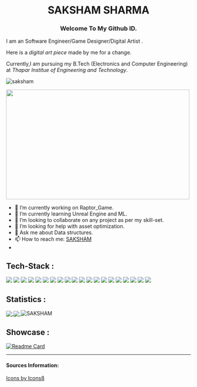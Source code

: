 <h1 align="center">SAKSHAM SHARMA</h1> 
<h3 align="center">Welcome To My Github ID.</h3>
<p>I am an Software Engineer/Game Designer/Digital Artist .</p>
<p>Here is a <em>digital art piece</em> made by me for a change. </p>
<p>Currently,I am pursuing my B.Tech (Electronics and Computer Engineering) at <em>Thapar Institue of Engineering and Technology</em>.</p>

<p align="left"> <img src="https://komarev.com/ghpvc/?username=SAKSHAM-SAAM&label=Profile%20views&color=0e75b6&style=flat" alt="saksham" /> </p>

<img src="https://user-images.githubusercontent.com/43875653/117937355-831ee780-b323-11eb-8a37-6b1c2c875482.png" height="300" width="500">
<!--
**SAKSHAM-SAAM/SAKSHAM-SAAM** is a ✨ _special_ ✨ repository because its `README.md` (this file) appears on your GitHub profile.
Here are some ideas to get you started:
-->

- 🔭 I’m currently working on Raptor_Game.
- 🌱 I’m currently learning Unreal Engine and ML.
- 👯 I’m looking to collaborate on any project as per my skill-set.
- 🤔 I’m looking for help with asset optimization.
- 💬 Ask me about Data structures.
- 📫 How to reach me: [SAKSHAM](https://www.linkedin.com/in/saksham-sharma-saam/)
- 
<!--
- 😄 Pronouns: ...
- ⚡ Fun fact: ...
-   ![Anurag's GitHub stats](https://github-readme-stats.vercel.app/api?username=anuraghazra&show_icons=true&theme=radical)
-   [![Top Langs](https://github-readme-stats.vercel.app/api/top-langs/?username=anuraghazra&layout=compact)](https://github.com/anuraghazra/github-readme-stats)
-->
## Tech-Stack :

<p align="left">
<a href="https://www.cprogramming.com/"><img src="https://img.icons8.com/color/48/000000/c-programming.png"/></a> 
<a href="https://isocpp.org/"><img src="https://img.icons8.com/color/48/000000/c-plus-plus-logo.png"/></a>
<img src="https://img.icons8.com/color/48/000000/python.png"/>
<img src="https://img.icons8.com/fluent/48/000000/matlab.png"/>
<img src="https://img.icons8.com/color/48/000000/arduino.png"/>
<img src="https://img.icons8.com/ios-filled/50/26e07f/qt.png"/>
<img src="https://img.icons8.com/ios/50/4a90e2/unity.png"/>
<img src="https://img.icons8.com/nolan/64/unreal-engine.png"/>
<img src="https://img.icons8.com/metro/26/4a90e2/adobe-bridge.png"/>
<img src="https://img.icons8.com/fluent/64/000000/blender-3d.png"/>
<img src="https://img.icons8.com/color/48/000000/linux.png"/>
<img src="https://img.icons8.com/color/48/4a90e2/kali-linux.png"/>
<img src="https://img.icons8.com/dusk/64/4a90e2/html-5.png"/>
<img src="https://img.icons8.com/color/48/4a90e2/css3.png"/>
<img src="https://img.icons8.com/color/48/4a90e2/javascript.png"/>
<img src="https://img.icons8.com/color/48/4a90e2/npm.png"/>
<img src="https://img.icons8.com/color/48/000000/nodejs.png"/>
<img src="https://img.icons8.com/color/48/4a90e2/mongodb.png"/>
<img src="https://img.icons8.com/dusk/64/000000/anaconda.png"/>
<img src="https://img.icons8.com/color/48/000000/tensorflow.png"/>
</p>

## Statistics :
<a href="https://github.com/anuraghazra/github-readme-stats">
  <img align="center" src="https://github-readme-stats.vercel.app/api?username=SAKSHAM-SAAM&show_icons=true&theme=radical" />
</a>

<a href="https://github.com/anuraghazra/convoychat">
  <img align="center" src="https://github-readme-stats.vercel.app/api/top-langs/?username=SAKSHAM-SAAM&layout=compact&theme=radical" />
</a>

<a>
<img align="justified" src="https://github-readme-streak-stats.herokuapp.com/?user=SAKSHAM-SAAM&theme=radical" alt="SAKSHAM" /> 
</a>

## Showcase :
[![Readme Card](https://github-readme-stats.vercel.app/api/pin/?username=SAKSHAM-SAAM&repo=Graphs-algorithms&theme=radical)](https://github.com/SAKSHAM-SAAM/Graphs-algorithms)

-------------------
#### Sources Information:
<a href="https://icons8.com/">Icons by Icons8</a>

